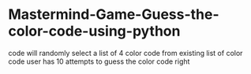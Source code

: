 # Mastermind-Game-Guess-the-color-code-using-python
code will randomly select a list of 4 color code from existing list of color code 
user has 10 attempts to guess the color code right
